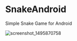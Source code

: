 # SnakeAndroid
Simple Snake Game for Android

![screenshot_1495870758](https://cloud.githubusercontent.com/assets/9363173/26519646/9cabb35e-42f7-11e7-889b-9d2b84279da8.png)

